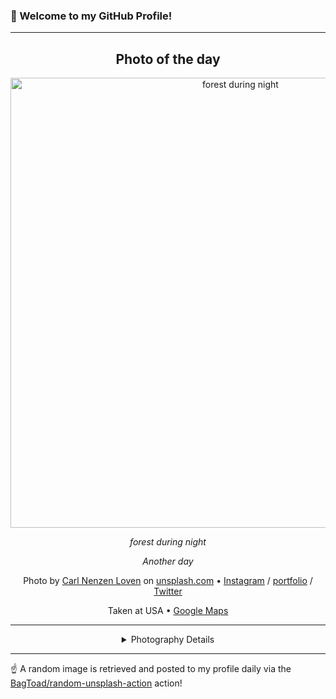 ### 👋 Welcome to my GitHub Profile!

----
<div align="center">

## Photo of the day
  
  <a href="https://unsplash.com/photos/forest-during-night-TPug5zhUy90"><img width="720" src="https://images.unsplash.com/photo-1568563276503-767f3a42001d?crop=entropy&cs=tinysrgb&fit=max&fm=jpg&ixid=M3w1OTQ0OTd8MHwxfHJhbmRvbXx8fHx8fHx8fDE3NTczOTgyNjB8&ixlib=rb-4.1.0&q=80&w=1080" alt="forest during night"></a>
  
  <em>forest during night</em>
  
  <em>Another day</em>

  Photo by [Carl Nenzen Loven](https://www.instagram.com/nenzenlovencarl/) on [unsplash.com](https://unsplash.com/) • [Instagram](https://instagram.com/nenzenlovencarl) / [portfolio](https://www.instagram.com/nenzenlovencarl/) / [Twitter](https://twitter.com/nenzenloven)
  
  Taken at USA • [Google Maps](https://www.google.com/maps/search/?api=1&query=37.09024,-95.712891)
  
  ---
  
<details>
<summary>Photography Details</summary>
  
| Parameter     | Value |
| ------------- | ----- |
| Camera Model  | null |
| Exposure Time | null |
| Aperture      | null |
| Focal Length  | null |
| ISO           | null |
| Location      | USA (United States) |
| Coordinates   | Latitude 37.09024, Longitude -95.712891 |

</details>

</div>

----

☝️ A random image is retrieved and posted to my profile daily via the [BagToad/random-unsplash-action](https://github.com/BagToad/random-unsplash-action) action!
